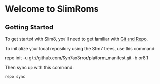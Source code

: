 Welcome to SlimRoms
===================


Getting Started
---------------

To get started with Slim8, you'll need to get familiar with
[Git and Repo](https://source.android.com/source/using-repo.html).

To initialize your local repository using the Slim7 trees, use this command:


repo init -u git://github.com/Syn7ax3rror/platform_manifest.git -b or8.1	



Then sync up with this command:

	repo sync



